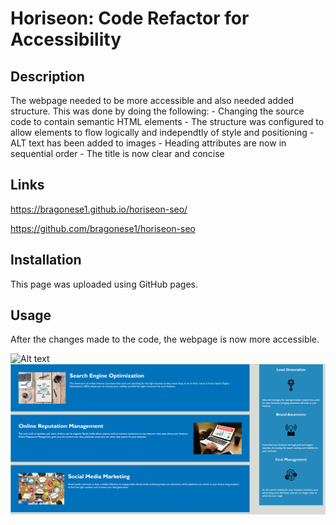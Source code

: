 # Horiseon: Code Refactor for Accessibility

## Description

The webpage needed to be more accessible and also needed added structure. This was done by doing the following:
    - Changing the source code to contain semantic HTML elements
    - The structure was configured to allow elements to flow logically and independtly of style and positioning
    - ALT text has been added to images
    - Heading attributes are now in sequential order
    - The title is now clear and concise

## Links

https://bragonese1.github.io/horiseon-seo/

https://github.com/bragonese1/horiseon-seo

## Installation

This page was uploaded using GitHub pages.

## Usage

After the changes made to the code, the webpage is now more accessible.

![Alt text](assets/images/Horiseon.png)
![Alt text](assets/images/SEO.png)

